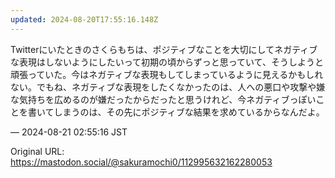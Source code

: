 ```yaml
---
updated: 2024-08-20T17:55:16.148Z
---
```


<p>Twitterにいたときのさくらもちは、ポジティブなことを大切にしてネガティブな表現はしないようにしたいって初期の頃からずっと思っていて、そうしようと頑張っていた。今はネガティブな表現もしてしまっているように見えるかもしれない。でもね、ネガティブな表現をしたくなかったのは、人への悪口や攻撃や嫌な気持ちを広めるのが嫌だったからだったと思うけれど、今ネガティブっぽいことを書いてしまうのは、その先にポジティブな結果を求めているからなんだよ。</p>

&mdash; 2024-08-21 02:55:16 JST

Original URL: https://mastodon.social/@sakuramochi0/112995632162280053
